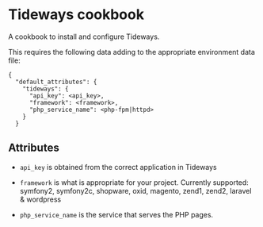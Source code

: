 # Tideways cookbook

A cookbook to install and configure Tideways.

This requires the following data adding to the appropriate environment data file:

```
{
  "default_attributes": {
    "tideways": {
      "api_key": <api_key>,
      "framework": <framework>,
      "php_service_name": <php-fpm|httpd>
    }
  }
```

## Attributes

* `api_key` is obtained from the correct application in Tideways

* `framework` is what is appropriate for your project. Currently supported: symfony2, symfony2c, shopware, oxid, magento, zend1, zend2, laravel & wordpress

* `php_service_name` is the service that serves the PHP pages.

